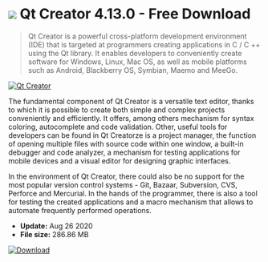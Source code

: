 # ![](https://cdn.softexe.net/static/icon/9/qt-creator-8502.png) Qt Creator 4.13.0 - Free Download

> Qt Creator is a powerful cross-platform development environment (IDE) that is targeted at programmers creating applications in C / C ++ using the Qt library. It enables developers to conveniently create software for Windows, Linux, Mac OS, as well as mobile platforms such as Android, Blackberry OS, Symbian, Maemo and MeeGo.

[![Qt Creator](https://gallery.dpcdn.pl/imgc/Tools/32474/g_-_420x350_1.5_-_x20131029015939_0.png)](https://softexe.net/win/development-it/environments/qt-creator:heRb.html)

The fundamental component of Qt Creator is a versatile text editor, thanks to which it is possible to create both simple and complex projects conveniently and efficiently. It offers, among others mechanism for syntax coloring, autocomplete and code validation. Other, useful tools for developers can be found in Qt Creatorze is a project manager, the function of opening multiple files with source code within one window, a built-in debugger and code analyzer, a mechanism for testing applications for mobile devices and a visual editor for designing graphic interfaces.
 
 In the environment of Qt Creator, there could also be no support for the most popular version control systems - Git, Bazaar, Subversion, CVS, Perforce and Mercurial. In the hands of the programmer, there is also a tool for testing the created applications and a macro mechanism that allows to automate frequently performed operations.


- **Update:** Aug 26 2020
- **File size:** 286.86 MB

[![Download](https://cdn.softexe.net/static/img/download.png)](https://softexe.net/win/development-it/environments/qt-creator:heRb.html)

